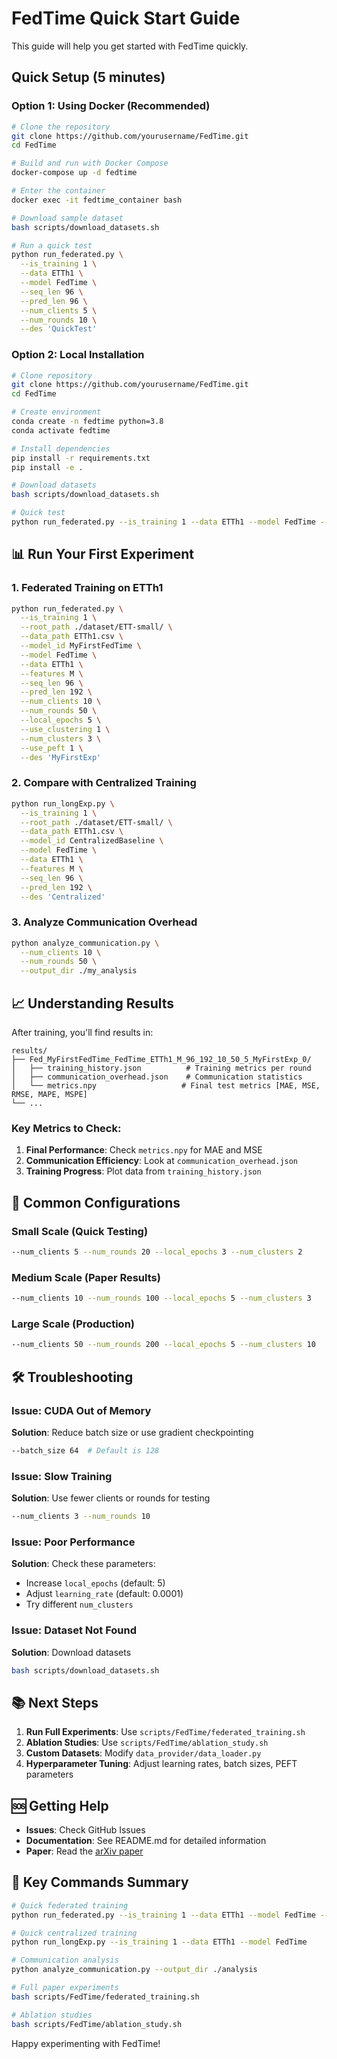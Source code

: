 # FedTime Quick Start Guide

This guide will help you get started with FedTime quickly.

## Quick Setup (5 minutes)

### Option 1: Using Docker (Recommended)

```bash
# Clone the repository
git clone https://github.com/yourusername/FedTime.git
cd FedTime

# Build and run with Docker Compose
docker-compose up -d fedtime

# Enter the container
docker exec -it fedtime_container bash

# Download sample dataset
bash scripts/download_datasets.sh

# Run a quick test
python run_federated.py \
  --is_training 1 \
  --data ETTh1 \
  --model FedTime \
  --seq_len 96 \
  --pred_len 96 \
  --num_clients 5 \
  --num_rounds 10 \
  --des 'QuickTest'
```

### Option 2: Local Installation

```bash
# Clone repository
git clone https://github.com/yourusername/FedTime.git
cd FedTime

# Create environment
conda create -n fedtime python=3.8
conda activate fedtime

# Install dependencies
pip install -r requirements.txt
pip install -e .

# Download datasets
bash scripts/download_datasets.sh

# Quick test
python run_federated.py --is_training 1 --data ETTh1 --model FedTime --num_rounds 5 --des 'Test'
```

## 📊 Run Your First Experiment

### 1. Federated Training on ETTh1

```bash
python run_federated.py \
  --is_training 1 \
  --root_path ./dataset/ETT-small/ \
  --data_path ETTh1.csv \
  --model_id MyFirstFedTime \
  --model FedTime \
  --data ETTh1 \
  --features M \
  --seq_len 96 \
  --pred_len 192 \
  --num_clients 10 \
  --num_rounds 50 \
  --local_epochs 5 \
  --use_clustering 1 \
  --num_clusters 3 \
  --use_peft 1 \
  --des 'MyFirstExp'
```

### 2. Compare with Centralized Training

```bash
python run_longExp.py \
  --is_training 1 \
  --root_path ./dataset/ETT-small/ \
  --data_path ETTh1.csv \
  --model_id CentralizedBaseline \
  --model FedTime \
  --data ETTh1 \
  --features M \
  --seq_len 96 \
  --pred_len 192 \
  --des 'Centralized'
```

### 3. Analyze Communication Overhead

```bash
python analyze_communication.py \
  --num_clients 10 \
  --num_rounds 50 \
  --output_dir ./my_analysis
```

## 📈 Understanding Results

After training, you'll find results in:

```
results/
├── Fed_MyFirstFedTime_FedTime_ETTh1_M_96_192_10_50_5_MyFirstExp_0/
│   ├── training_history.json          # Training metrics per round
│   ├── communication_overhead.json    # Communication statistics
│   └── metrics.npy                   # Final test metrics [MAE, MSE, RMSE, MAPE, MSPE]
└── ...
```

### Key Metrics to Check:

1. **Final Performance**: Check `metrics.npy` for MAE and MSE
2. **Communication Efficiency**: Look at `communication_overhead.json`
3. **Training Progress**: Plot data from `training_history.json`

## 🔧 Common Configurations

### Small Scale (Quick Testing)
```bash
--num_clients 5 --num_rounds 20 --local_epochs 3 --num_clusters 2
```

### Medium Scale (Paper Results)
```bash
--num_clients 10 --num_rounds 100 --local_epochs 5 --num_clusters 3
```

### Large Scale (Production)
```bash
--num_clients 50 --num_rounds 200 --local_epochs 5 --num_clusters 10
```

## 🛠️ Troubleshooting

### Issue: CUDA Out of Memory
**Solution**: Reduce batch size or use gradient checkpointing
```bash
--batch_size 64  # Default is 128
```

### Issue: Slow Training
**Solution**: Use fewer clients or rounds for testing
```bash
--num_clients 3 --num_rounds 10
```

### Issue: Poor Performance
**Solution**: Check these parameters:
- Increase `local_epochs` (default: 5)
- Adjust `learning_rate` (default: 0.0001)
- Try different `num_clusters`

### Issue: Dataset Not Found
**Solution**: Download datasets
```bash
bash scripts/download_datasets.sh
```

## 📚 Next Steps

1. **Run Full Experiments**: Use `scripts/FedTime/federated_training.sh`
2. **Ablation Studies**: Use `scripts/FedTime/ablation_study.sh`
3. **Custom Datasets**: Modify `data_provider/data_loader.py`
4. **Hyperparameter Tuning**: Adjust learning rates, batch sizes, PEFT parameters

## 🆘 Getting Help

- **Issues**: Check GitHub Issues
- **Documentation**: See README.md for detailed information
- **Paper**: Read the [arXiv paper](https://arxiv.org/abs/2407.20503)

## 🎯 Key Commands Summary

```bash
# Quick federated training
python run_federated.py --is_training 1 --data ETTh1 --model FedTime --num_rounds 10

# Quick centralized training  
python run_longExp.py --is_training 1 --data ETTh1 --model FedTime

# Communication analysis
python analyze_communication.py --output_dir ./analysis

# Full paper experiments
bash scripts/FedTime/federated_training.sh

# Ablation studies
bash scripts/FedTime/ablation_study.sh
```

Happy experimenting with FedTime!
